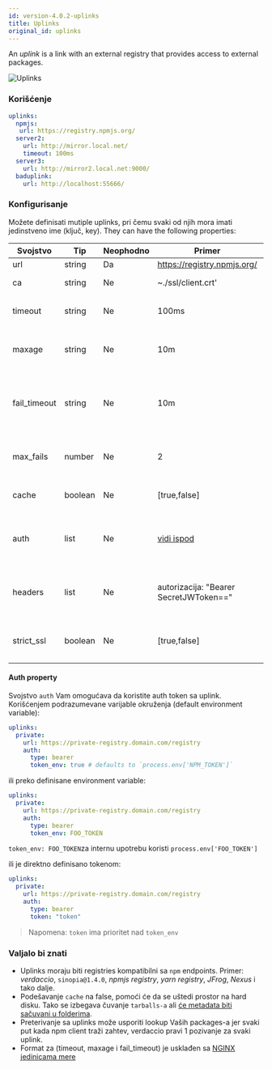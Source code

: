 ```yaml
---
id: version-4.0.2-uplinks
title: Uplinks
original_id: uplinks
---
```


An *uplink* is a link with an external registry that provides access to external packages.

![Uplinks](https://user-images.githubusercontent.com/558752/52976233-fb0e3980-33c8-11e9-8eea-5415e6018144.png)

### Korišćenje

```yaml
uplinks:
  npmjs:
   url: https://registry.npmjs.org/
  server2:
    url: http://mirror.local.net/
    timeout: 100ms
  server3:
    url: http://mirror2.local.net:9000/
  baduplink:
    url: http://localhost:55666/
```

### Konfigurisanje

Možete definisati mutiple uplinks, pri čemu svaki od njih mora imati jedinstveno ime (ključ, key). They can have the following properties:

| Svojstvo     | Tip     | Neophodno | Primer                                 | Podrška | Opis                                                                                                                               | Podrazumevano     |
| ------------ | ------- | --------- | -------------------------------------- | ------- | ---------------------------------------------------------------------------------------------------------------------------------- | ----------------- |
| url          | string  | Da        | https://registry.npmjs.org/            | all     | Url registry-a                                                                                                                     | npmjs             |
| ca           | string  | Ne        | ~./ssl/client.crt'                     | all     | Put do SSL sertifikata                                                                                                             | Nema ništa zadato |
| timeout      | string  | Ne        | 100ms                                  | all     | podesite novi timeout za request                                                                                                   | 30s               |
| maxage       | string  | Ne        | 10m                                    | all     | the time threshold to the cache is valid                                                                                           | 2m                |
| fail_timeout | string  | Ne        | 10m                                    | all     | definiše maksimalno vreme nakon kojeg zahtev postaje neuspešan                                                                     | 5m                |
| max_fails    | number  | Ne        | 2                                      | all     | limitira maksimalni broj neuspelih zahteva                                                                                         | 2                 |
| cache        | boolean | Ne        | [true,false]                           | >= 2.1  | keširanje svih tarballs iz storage-a                                                                                               | true              |
| auth         | list    | Ne        | [vidi ispod](uplinks.md#auth-property) | >= 2.5  | dodeljuje zaglavlje 'Authorization' [više informacija](http://blog.npmjs.org/post/118393368555/deploying-with-npm-private-modules) | onemogućeno       |
| headers      | list    | Ne        | autorizacija: "Bearer SecretJWToken==" | all     | lista korisničkih, prilagođenih zaglavlja za uplink                                                                                | onemogućeno       |
| strict_ssl   | boolean | Ne        | [true,false]                           | > = 3.0 | If true, zahteva da SSL certifikat bude validan.                                                                                   | true              |

#### Auth property

Svojstvo `auth` Vam omogućava da koristite auth token sa uplink. Korišćenjem podrazumevane varijable okruženja (default environment variable):

```yaml
uplinks:
  private:
    url: https://private-registry.domain.com/registry
    auth:
      type: bearer
      token_env: true # defaults to `process.env['NPM_TOKEN']`
```

ili preko definisane environment variable:

```yaml
uplinks:
  private:
    url: https://private-registry.domain.com/registry
    auth:
      type: bearer
      token_env: FOO_TOKEN
```

`token_env: FOO_TOKEN`za internu upotrebu koristi `process.env['FOO_TOKEN']`

ili je direktno definisano tokenom:

```yaml
uplinks:
  private:
    url: https://private-registry.domain.com/registry
    auth:
      type: bearer
      token: "token"
```

> Napomena: `token` ima prioritet nad `token_env`

### Valjalo bi znati

* Uplinks moraju biti registries kompatibilni sa `npm` endpoints. Primer: *verdaccio*, `sinopia@1.4.0`, *npmjs registry*, *yarn registry*, *JFrog*, *Nexus* i tako dalje.
* Podešavanje `cache` na false, pomoći će da se uštedi prostor na hard disku. Tako se izbegava čuvanje `tarballs-a` ali [će metadata biti sačuvani u folderima](https://github.com/verdaccio/verdaccio/issues/391).
* Preterivanje sa uplinks može usporiti lookup Vaših packages-a jer svaki put kada npm client traži zahtev, verdaccio pravi 1 pozivanje za svaki uplink.
* Format za (timeout, maxage i fail_timeout) je usklađen sa [NGINX jedinicama mere](http://nginx.org/en/docs/syntax.html)